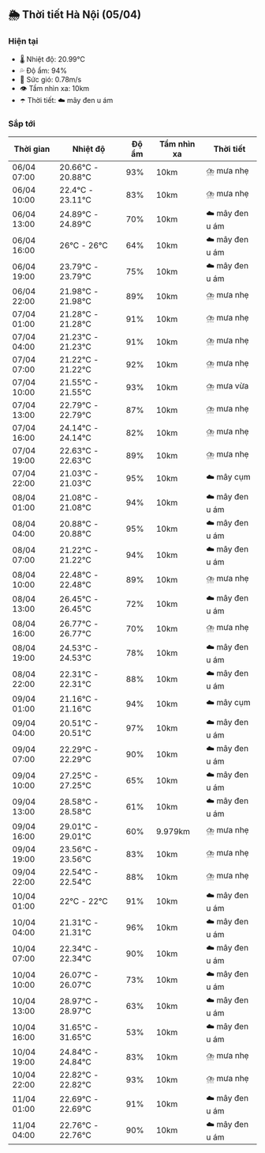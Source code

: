 ## 🌦️ Thời tiết Hà Nội (05/04)

### Hiện tại

- 🌡️ Nhiệt độ: 20.99℃
- 💦 Độ ẩm: 94%
- 💨 Sức gió: 0.78m/s
- 👁️ Tầm nhìn xa: 10km
- ☂️ Thời tiết: ☁️ mây đen u ám

### Sắp tới

| Thời gian | Nhiệt độ | Độ ẩm | Tầm nhìn xa | Thời tiết |
| --- | --- | --- | --- | --- |
| 06/04 07:00 | 20.66℃ - 20.88℃ | 93% | 10km | ⛈️ mưa nhẹ |
| 06/04 10:00 | 22.4℃ - 23.11℃ | 83% | 10km | ⛈️ mưa nhẹ |
| 06/04 13:00 | 24.89℃ - 24.89℃ | 70% | 10km | ☁️ mây đen u ám |
| 06/04 16:00 | 26℃ - 26℃ | 64% | 10km | ☁️ mây đen u ám |
| 06/04 19:00 | 23.79℃ - 23.79℃ | 75% | 10km | ☁️ mây đen u ám |
| 06/04 22:00 | 21.98℃ - 21.98℃ | 89% | 10km | ⛈️ mưa nhẹ |
| 07/04 01:00 | 21.28℃ - 21.28℃ | 91% | 10km | ⛈️ mưa nhẹ |
| 07/04 04:00 | 21.23℃ - 21.23℃ | 91% | 10km | ⛈️ mưa nhẹ |
| 07/04 07:00 | 21.22℃ - 21.22℃ | 92% | 10km | ⛈️ mưa nhẹ |
| 07/04 10:00 | 21.55℃ - 21.55℃ | 93% | 10km | ⛈️ mưa vừa |
| 07/04 13:00 | 22.79℃ - 22.79℃ | 87% | 10km | ⛈️ mưa nhẹ |
| 07/04 16:00 | 24.14℃ - 24.14℃ | 82% | 10km | ⛈️ mưa nhẹ |
| 07/04 19:00 | 22.63℃ - 22.63℃ | 89% | 10km | ⛈️ mưa nhẹ |
| 07/04 22:00 | 21.03℃ - 21.03℃ | 95% | 10km | ☁️ mây cụm |
| 08/04 01:00 | 21.08℃ - 21.08℃ | 94% | 10km | ☁️ mây đen u ám |
| 08/04 04:00 | 20.88℃ - 20.88℃ | 95% | 10km | ☁️ mây đen u ám |
| 08/04 07:00 | 21.22℃ - 21.22℃ | 94% | 10km | ☁️ mây đen u ám |
| 08/04 10:00 | 22.48℃ - 22.48℃ | 89% | 10km | ⛈️ mưa nhẹ |
| 08/04 13:00 | 26.45℃ - 26.45℃ | 72% | 10km | ☁️ mây đen u ám |
| 08/04 16:00 | 26.77℃ - 26.77℃ | 70% | 10km | ⛈️ mưa nhẹ |
| 08/04 19:00 | 24.53℃ - 24.53℃ | 78% | 10km | ☁️ mây đen u ám |
| 08/04 22:00 | 22.31℃ - 22.31℃ | 88% | 10km | ☁️ mây đen u ám |
| 09/04 01:00 | 21.16℃ - 21.16℃ | 94% | 10km | ☁️ mây cụm |
| 09/04 04:00 | 20.51℃ - 20.51℃ | 97% | 10km | ☁️ mây đen u ám |
| 09/04 07:00 | 22.29℃ - 22.29℃ | 90% | 10km | ☁️ mây đen u ám |
| 09/04 10:00 | 27.25℃ - 27.25℃ | 65% | 10km | ☁️ mây đen u ám |
| 09/04 13:00 | 28.58℃ - 28.58℃ | 61% | 10km | ☁️ mây đen u ám |
| 09/04 16:00 | 29.01℃ - 29.01℃ | 60% | 9.979km | ⛈️ mưa nhẹ |
| 09/04 19:00 | 23.56℃ - 23.56℃ | 83% | 10km | ⛈️ mưa nhẹ |
| 09/04 22:00 | 22.54℃ - 22.54℃ | 88% | 10km | ⛈️ mưa nhẹ |
| 10/04 01:00 | 22℃ - 22℃ | 91% | 10km | ☁️ mây đen u ám |
| 10/04 04:00 | 21.31℃ - 21.31℃ | 96% | 10km | ☁️ mây đen u ám |
| 10/04 07:00 | 22.34℃ - 22.34℃ | 90% | 10km | ☁️ mây đen u ám |
| 10/04 10:00 | 26.07℃ - 26.07℃ | 73% | 10km | ☁️ mây đen u ám |
| 10/04 13:00 | 28.97℃ - 28.97℃ | 63% | 10km | ☁️ mây đen u ám |
| 10/04 16:00 | 31.65℃ - 31.65℃ | 53% | 10km | ☁️ mây đen u ám |
| 10/04 19:00 | 24.84℃ - 24.84℃ | 83% | 10km | ⛈️ mưa nhẹ |
| 10/04 22:00 | 22.82℃ - 22.82℃ | 93% | 10km | ⛈️ mưa nhẹ |
| 11/04 01:00 | 22.69℃ - 22.69℃ | 91% | 10km | ☁️ mây đen u ám |
| 11/04 04:00 | 22.76℃ - 22.76℃ | 90% | 10km | ☁️ mây đen u ám |
